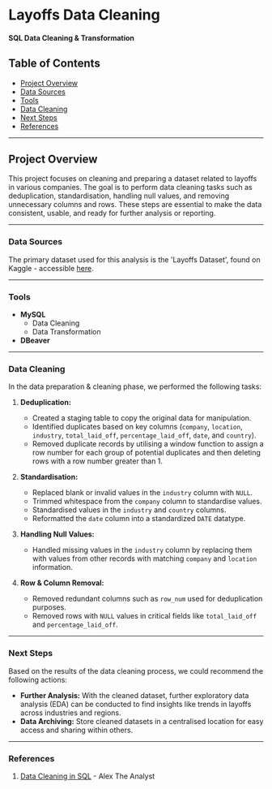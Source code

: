 # Layoffs Data Cleaning

#### SQL Data Cleaning & Transformation

## Table of Contents

- [Project Overview](#project-overview)
- [Data Sources](#data-sources)
- [Tools](#tools)
- [Data Cleaning](#data-cleaning)
- [Next Steps](#next-steps)
- [References](#references)

---

## Project Overview

This project focuses on cleaning and preparing a dataset related to layoffs in various companies. The goal is to perform data cleaning tasks such as deduplication, standardisation, handling null values, and removing unnecessary columns and rows. These steps are essential to make the data consistent, usable, and ready for further analysis or reporting.

---

### Data Sources

The primary dataset used for this analysis is the 'Layoffs Dataset', found on Kaggle - accessible [here](https://www.kaggle.com/datasets/swaptr/layoffs-2022).

---

### Tools

- **MySQL**
    - Data Cleaning
    - Data Transformation
- **DBeaver**

---

### Data Cleaning

In the data preparation & cleaning phase, we performed the following tasks:

1. **Deduplication:**
   - Created a staging table to copy the original data for manipulation.
   - Identified duplicates based on key columns (`company`, `location`, `industry`, `total_laid_off`, `percentage_laid_off`, `date`, and `country`).
   - Removed duplicate records by utilising a window function to assign a row number for each group of potential duplicates and then deleting rows with a row number greater than 1.

2. **Standardisation:**
   - Replaced blank or invalid values in the `industry` column with `NULL`.
   - Trimmed whitespace from the `company` column to standardise values.
   - Standardised values in the `industry` and `country` columns.
   - Reformatted the `date` column into a standardized `DATE` datatype.

3. **Handling Null Values:**
   - Handled missing values in the `industry` column by replacing them with values from other records with matching `company` and `location` information.

4. **Row & Column Removal:**
   - Removed redundant columns such as `row_num` used for deduplication purposes.
   - Removed rows with `NULL` values in critical fields like `total_laid_off` and `percentage_laid_off`.

---

### Next Steps

Based on the results of the data cleaning process, we could recommend the following actions:

- **Further Analysis:** With the cleaned dataset, further exploratory data analysis (EDA) can be conducted to find insights like trends in layoffs across industries and regions.
- **Data Archiving:** Store cleaned datasets in a centralised location for easy access and sharing within others.

---

### References

1. [Data Cleaning in SQL](https://www.youtube.com/watch?v=4UltKCnnnTA) - Alex The Analyst
